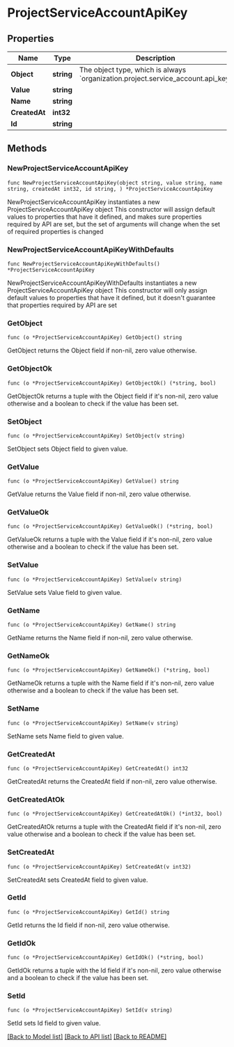 # ProjectServiceAccountApiKey

## Properties

Name | Type | Description | Notes
------------ | ------------- | ------------- | -------------
**Object** | **string** | The object type, which is always &#x60;organization.project.service_account.api_key&#x60; | 
**Value** | **string** |  | 
**Name** | **string** |  | 
**CreatedAt** | **int32** |  | 
**Id** | **string** |  | 

## Methods

### NewProjectServiceAccountApiKey

`func NewProjectServiceAccountApiKey(object string, value string, name string, createdAt int32, id string, ) *ProjectServiceAccountApiKey`

NewProjectServiceAccountApiKey instantiates a new ProjectServiceAccountApiKey object
This constructor will assign default values to properties that have it defined,
and makes sure properties required by API are set, but the set of arguments
will change when the set of required properties is changed

### NewProjectServiceAccountApiKeyWithDefaults

`func NewProjectServiceAccountApiKeyWithDefaults() *ProjectServiceAccountApiKey`

NewProjectServiceAccountApiKeyWithDefaults instantiates a new ProjectServiceAccountApiKey object
This constructor will only assign default values to properties that have it defined,
but it doesn't guarantee that properties required by API are set

### GetObject

`func (o *ProjectServiceAccountApiKey) GetObject() string`

GetObject returns the Object field if non-nil, zero value otherwise.

### GetObjectOk

`func (o *ProjectServiceAccountApiKey) GetObjectOk() (*string, bool)`

GetObjectOk returns a tuple with the Object field if it's non-nil, zero value otherwise
and a boolean to check if the value has been set.

### SetObject

`func (o *ProjectServiceAccountApiKey) SetObject(v string)`

SetObject sets Object field to given value.


### GetValue

`func (o *ProjectServiceAccountApiKey) GetValue() string`

GetValue returns the Value field if non-nil, zero value otherwise.

### GetValueOk

`func (o *ProjectServiceAccountApiKey) GetValueOk() (*string, bool)`

GetValueOk returns a tuple with the Value field if it's non-nil, zero value otherwise
and a boolean to check if the value has been set.

### SetValue

`func (o *ProjectServiceAccountApiKey) SetValue(v string)`

SetValue sets Value field to given value.


### GetName

`func (o *ProjectServiceAccountApiKey) GetName() string`

GetName returns the Name field if non-nil, zero value otherwise.

### GetNameOk

`func (o *ProjectServiceAccountApiKey) GetNameOk() (*string, bool)`

GetNameOk returns a tuple with the Name field if it's non-nil, zero value otherwise
and a boolean to check if the value has been set.

### SetName

`func (o *ProjectServiceAccountApiKey) SetName(v string)`

SetName sets Name field to given value.


### GetCreatedAt

`func (o *ProjectServiceAccountApiKey) GetCreatedAt() int32`

GetCreatedAt returns the CreatedAt field if non-nil, zero value otherwise.

### GetCreatedAtOk

`func (o *ProjectServiceAccountApiKey) GetCreatedAtOk() (*int32, bool)`

GetCreatedAtOk returns a tuple with the CreatedAt field if it's non-nil, zero value otherwise
and a boolean to check if the value has been set.

### SetCreatedAt

`func (o *ProjectServiceAccountApiKey) SetCreatedAt(v int32)`

SetCreatedAt sets CreatedAt field to given value.


### GetId

`func (o *ProjectServiceAccountApiKey) GetId() string`

GetId returns the Id field if non-nil, zero value otherwise.

### GetIdOk

`func (o *ProjectServiceAccountApiKey) GetIdOk() (*string, bool)`

GetIdOk returns a tuple with the Id field if it's non-nil, zero value otherwise
and a boolean to check if the value has been set.

### SetId

`func (o *ProjectServiceAccountApiKey) SetId(v string)`

SetId sets Id field to given value.



[[Back to Model list]](../README.md#documentation-for-models) [[Back to API list]](../README.md#documentation-for-api-endpoints) [[Back to README]](../README.md)


